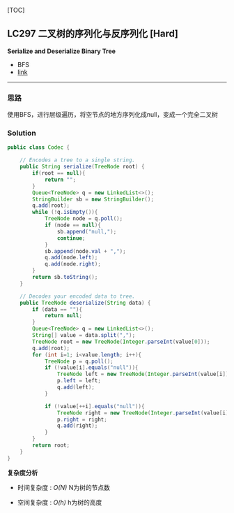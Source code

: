 [TOC]
## LC297 二叉树的序列化与反序列化 [Hard]
**Serialize and Deserialize Binary Tree**

- BFS
- [link](https://leetcode.com/problems/serialize-and-deserialize-binary-tree/description/)
---
### 思路
使用BFS，进行层级遍历，将空节点的地方序列化成null，变成一个完全二叉树

### Solution

```java
public class Codec {

    // Encodes a tree to a single string.
    public String serialize(TreeNode root) {
        if(root == null){
            return "";
        }
        Queue<TreeNode> q = new LinkedList<>();
        StringBuilder sb = new StringBuilder();
        q.add(root);
        while (!q.isEmpty()){
            TreeNode node = q.poll();
            if (node == null){
                sb.append("null,");
                continue;
            }
            sb.append(node.val + ",");
            q.add(node.left);
            q.add(node.right);
        }
        return sb.toString();
    }

    // Decodes your encoded data to tree.
    public TreeNode deserialize(String data) {
        if (data == ""){
            return null;
        }
        Queue<TreeNode> q = new LinkedList<>();
        String[] value = data.split(",");
        TreeNode root = new TreeNode(Integer.parseInt(value[0]));
        q.add(root);
        for (int i=1; i<value.length; i++){
            TreeNode p = q.poll();
            if (!value[i].equals("null")){
                TreeNode left = new TreeNode(Integer.parseInt(value[i]));
                p.left = left;
                q.add(left);
            }

            if (!value[++i].equals("null")){
                TreeNode right = new TreeNode(Integer.parseInt(value[i]));
                p.right = right;
                q.add(right);
            }
        }
        return root;
    }
}

```

**复杂度分析**

* 时间复杂度 : *O(N)* N为树的节点数 

* 空间复杂度 : *O(h)* h为树的高度

